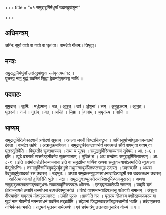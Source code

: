 +++
title = "०१ समुद्रादूर्मिर्मधुमाँ उदारदुपांशुना"

+++
## अधिमन्त्रम्
अग्निः सूर्यो वापो वा गावो वा घृतं वा। वामदेवो गौतमः। त्रिष्टुप्।

## मन्त्रः
स॒मु॒द्रादू॒र्मिर्मधु॑माँ॒ उदा॑र॒दुपां॒शुना॒ सम॑मृत॒त्वमा॑नट् ।  
घृ॒तस्य॒ नाम॒ गुह्यं॒ यदस्ति॑ जि॒ह्वा दे॒वाना॑म॒मृत॑स्य॒ नाभिः॑ ॥

## पदपाठः
स॒मु॒द्रात् । ऊ॒र्मिः । मधु॑ऽमान् । उत् । आ॒र॒त् । उप॑ । अं॒शुना॑ । सम् । अ॒मृ॒त॒ऽत्वम् । आ॒न॒ट् ।  
घृ॒तस्य॑ । नाम॑ । गुह्य॑म् । यत् । अस्ति॑ । जि॒ह्वा । दे॒वाना॑म् । अ॒मृत॑स्य । नाभिः॑ ॥

## भाष्यम्
समुद्रादूर्मिरित्येकादशर्चं त्रयोदशं सूक्तम् । अन्त्या जगती शिष्टास्त्रिष्टुभः । अग्निसूर्याभ्गोघृतानामन्यतमो देवता । वामदेव ऋषिः । अत्रानुक्रमणिका । समुद्रादूर्मिरेकादशाग्नेयं जगत्यन्तं सौर्यं वापम् वा गव्यम् वा घृतस्तुतिर्वेति । विषुवतीदं सूक्तमाज्यम् । तथा च सूत्रम् । समुद्रादुर्मिरित्याज्यन्त्यं सुमेषम् । आ. ८-६ । इति । व्यूढे दशरात्रे सप्तमेऽहनीदमेव सूक्तमाज्यम् । सूत्रितं च । अथ छन्दोमाः समुद्रादूर्मिरित्याज्यम् । आ. ८-९ । इति ॥संमोदन्तेऽस्मिन्यजमाना इति वा समुद्रोग्निः पार्थिवः अथवा समुद्द्रवन्त्यापोऽस्मादिति व्युत्पत्त्या वैद्युतोऽग्निः । तस्मादूर्मिरूर्मिवदुपर्युपर्युद्भुतो मधुमान्माधुर्योपेतफलसमूह उदारत् । उद्गच्छति । अथवा वैद्युतादूर्मुत्पादको रस उदारत् । उद्भुतः । अथवा समुद्रात्समुद्द्रवणसाधनादादित्यादूर्मी रस उदकलक्षन उदारत् । आदित्याज्जायते व्रुष्तिरिति श्रुतेः । यद्वा । समुद्रादुक्तव्युत्पत्तेरन्तरिक्षादूर्मिरुदकमुदारत् । अथवा समुद्रादुक्तलक्शणाद्गवामूधसः सकाशादूर्मिरुज्ज्वलः क्षीररसः । एतद्घृतपक्शेऽपि समानम् । यद्यपि घृतं क्षीराज्जायते तथापि तस्योधस उत्पत्तेरेवमुपचर्यते । शिष्टं वाक्यमग्न्यादिपञ्चसु पक्षेश्वपि समानम् । अंशुना दीप्त्यांशेन वामृतत्वं मोक्षमुपसमानट् । उपेति पूरणः । प्राप्नोति नरः । घृतस्य दीप्तस्य क्शीरद्रव्यरूपस्य वा गुह्यं नाम गोपनीयं नमनसाधनं यदस्ति तद्ब्रवीमि । तद्देवानां जिह्वास्वादकजिह्वास्थानीयं भवति । तदेवामृतस्य नाभिर्बन्धकं भवति । तदुभयं भृतस्य नामेत्यर्थः । एवं सर्वमन्त्रेषु तत्तत्पक्षानुसारेन योज्यं ॥ १ ॥